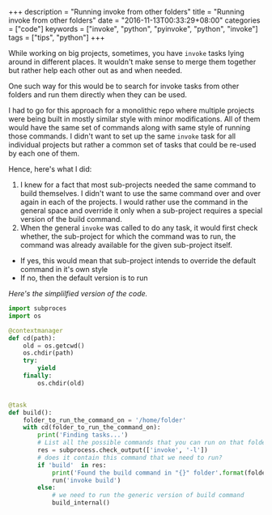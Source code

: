 +++
description = "Running invoke from other folders"
title = "Running invoke from other folders"
date = "2016-11-13T00:33:29+08:00"
categories = ["code"]
keywords = ["invoke", "python", "pyinvoke", "python", "invoke"]
tags = ["tips", "python"]
+++

While working on big projects, sometimes, you have `invoke` tasks lying around 
in different places. It wouldn't make sense to merge them together 
but rather help each other out as and when needed. 

One such way for this would be to search for invoke tasks from other folders
and run them directly when they can be used.

I had to go for this approach for a monolithic repo where multiple projects 
were being built in mostly similar style with minor modifications.
All of them would have the same set of commands along with same style of running those commands.
I didn't want to set up the same `invoke` task for all individual projects but rather
a common set of tasks that could be re-used by each one of them. 


Hence, here's what I did:

1. I knew for a fact that most sub-projects needed the same command to build themselves. 
I didn't want to use the same command over and over again in each of the projects. 
I would rather use the command in the general space and override it only when a sub-project
 requires a special version of the build command.
2. When the general `invoke` was called to do any task, it would first check
whether, the sub-project for which the command was to run, the command was already
available for the given sub-project itself.
  - If yes, this would mean that sub-project intends to 
override the default command in it's own style
  - If no, then the default version is to run

_Here's the simplilfied version of the code._

```python
import subproces
import os

@contextmanager
def cd(path):
    old = os.getcwd()
    os.chdir(path)
    try:
        yield
    finally:
        os.chdir(old)


@task
def build():
    folder_to_run_the_command_on = '/home/folder'
    with cd(folder_to_run_the_command_on):
        print('Finding tasks...')
        # List all the possible commands that you can run on that folder
        res = subprocess.check_output(['invoke', '-l'])
        # does it contain this command that we need to run?
        if 'build'  in res:
            print('Found the build command in "{}" folder'.format(folder_to_run_the_command_on)
            run('invoke build')
        else:
            # we need to run the generic version of build command
            build_internal()
```


